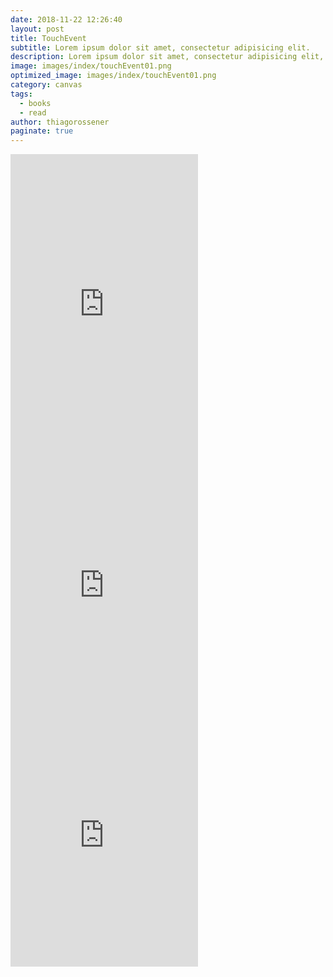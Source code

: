 ```yaml
---
date: 2018-11-22 12:26:40
layout: post
title: TouchEvent
subtitle: Lorem ipsum dolor sit amet, consectetur adipisicing elit.
description: Lorem ipsum dolor sit amet, consectetur adipisicing elit, sed do eiusmod tempor incididunt ut labore et dolore magna aliqua.
image: images/index/touchEvent01.png
optimized_image: images/index/touchEvent01.png
category: canvas
tags:
  - books
  - read
author: thiagorossener
paginate: true
---
```


<iframe src="https://imjjong.github.io/js_canvas/Teacher/ballPractice/canvas_practice2.html" frameborder="0" width="auto" height="500rem">hello</iframe>

<iframe src="http://www.imjjong.woobi.co.kr/canvas/collision/index.html" frameborder="0" width="auto" height="400">hello</iframe>

<iframe src="http://imjjong.woobi.co.kr/transition/transition_1.html" frameborder="0" width="auto" height="400">hello</iframe>
